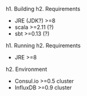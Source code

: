 h1. Building
h2. Requirements
* JRE (JDK?) >=8
* scala >=2.11 (?)
* sbt >=0.13 (?)

h1. Running
h2. Requirements
* JRE >=8

h2. Environment
* Consul.io >=0.5 cluster
* InfluxDB >=0.9 cluster
